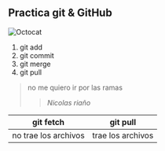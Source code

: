 ## Practica git & GitHub


![Octocat](https://avatars.githubusercontent.com/u/583231?v=4)

 1. git add 
 2. git commit
 3. git merge
 4. git pull

>no me quiero ir por las ramas
>>*Nicolas riaño*

|git fetch|git pull|
|--|--|
|no trae los archivos|trae los archivos|
